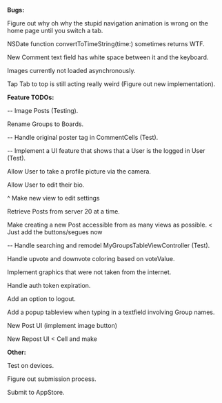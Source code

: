 **Bugs:**

Figure out why oh why the stupid navigation animation is wrong on the home page until you switch a tab.

NSDate function convertToTimeString(time:) sometimes returns WTF.

New Comment text field has white space between it and the keyboard.

Images currently not loaded asynchronously.

Tap Tab to top is still acting really weird (Figure out new implementation).

**Feature TODOs:**

-- Image Posts (Testing).

Rename Groups to Boards.

-- Handle original poster tag in CommentCells (Test).

-- Implement a UI feature that shows that a User is the logged in User (Test).

Allow User to take a profile picture via the camera.

Allow User to edit their bio.

^ Make new view to edit settings

Retrieve Posts from server 20 at a time.

Make creating a new Post accessible from as many views as possible. < Just add the buttons/segues now

-- Handle searching and remodel MyGroupsTableViewController (Test).

Handle upvote and downvote coloring based on voteValue.

Implement graphics that were not taken from the internet.

Handle auth token expiration.

Add an option to logout.

Add a popup tableview when typing in a textfield involving Group names.

New Post UI (implement image button)

New Repost UI < Cell and make

**Other:**

Test on devices.

Figure out submission process.

Submit to AppStore.




